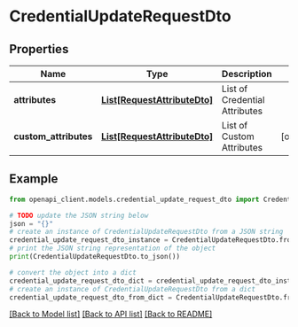 # CredentialUpdateRequestDto


## Properties

Name | Type | Description | Notes
------------ | ------------- | ------------- | -------------
**attributes** | [**List[RequestAttributeDto]**](RequestAttributeDto.md) | List of Credential Attributes | 
**custom_attributes** | [**List[RequestAttributeDto]**](RequestAttributeDto.md) | List of Custom Attributes | [optional] 

## Example

```python
from openapi_client.models.credential_update_request_dto import CredentialUpdateRequestDto

# TODO update the JSON string below
json = "{}"
# create an instance of CredentialUpdateRequestDto from a JSON string
credential_update_request_dto_instance = CredentialUpdateRequestDto.from_json(json)
# print the JSON string representation of the object
print(CredentialUpdateRequestDto.to_json())

# convert the object into a dict
credential_update_request_dto_dict = credential_update_request_dto_instance.to_dict()
# create an instance of CredentialUpdateRequestDto from a dict
credential_update_request_dto_from_dict = CredentialUpdateRequestDto.from_dict(credential_update_request_dto_dict)
```
[[Back to Model list]](../README.md#documentation-for-models) [[Back to API list]](../README.md#documentation-for-api-endpoints) [[Back to README]](../README.md)


